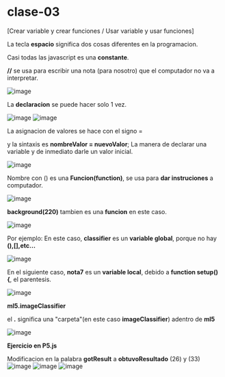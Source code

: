 # clase-03
[Crear variable y crear funciones / Usar variable y usar funciones]


La tecla **espacio** significa dos cosas diferentes en la programacion. 

Casi todas las javascript es una **constante**.

**//** se usa para escribir una nota (para nosotro) que el computador no va a interpretar.

![image](https://github.com/user-attachments/assets/c18ca5dc-dfc5-401c-8408-d0bad60dc6ea)


La **declaracion** se puede hacer solo 1 vez.

![image](https://github.com/user-attachments/assets/4e4cc6d2-1380-4556-be2c-85fe613b32a5)
![image](https://github.com/user-attachments/assets/a82bcaab-a679-4ca9-973d-408fc681438b)


La asignacion de valores se hace con el signo = 

y la sintaxis es **nombreValor = nuevoValor**; La manera de declarar una variable y de inmediato darle un valor inicial.

![image](https://github.com/user-attachments/assets/feaaae99-ca0c-411b-9422-5c84142f2fad)


Nombre con () es una **Funcion(function)**, se usa para **dar instruciones** a computador.

![image](https://github.com/user-attachments/assets/cb5265c9-1868-4912-a5ef-050779affb73)

**background(220)** tambien es una **funcion** en este caso. 

![image](https://github.com/user-attachments/assets/8a14394b-940d-4685-985e-3ee999a5b3ba)

Por ejemplo: En este caso, **classifier** es un **variable global**, porque no hay **(),[],etc...**

![image](https://github.com/user-attachments/assets/c87fc9de-a012-4d9d-844b-2ac2d0b40bd1)

En el siguiente caso, **nota7** es un **variable local**, debido a **function setup() {**, el parentesis.

![image](https://github.com/user-attachments/assets/3ea74a24-e178-444e-adcf-52b7f33a38d5)

**ml5.imageClassifier** 

el **.** significa una "carpeta"(en este caso **imageClassifier**) adentro de **ml5**

![image](https://github.com/user-attachments/assets/9570d331-bd75-40aa-ab98-b1cb9aea2262)



**Ejercicio en P5.js**

Modificacion en la palabra **gotResult** a **obtuvoResultado** (26) y (33)
![image](https://github.com/user-attachments/assets/96268d6d-2132-411c-97a1-3b2269afff66)
![image](https://github.com/user-attachments/assets/2b3a7e67-2fed-4ffd-b8be-ff0a3d28d6d5)
![image](https://github.com/user-attachments/assets/3e1a15f9-3d73-4c73-b22b-1b67f5685fca)

